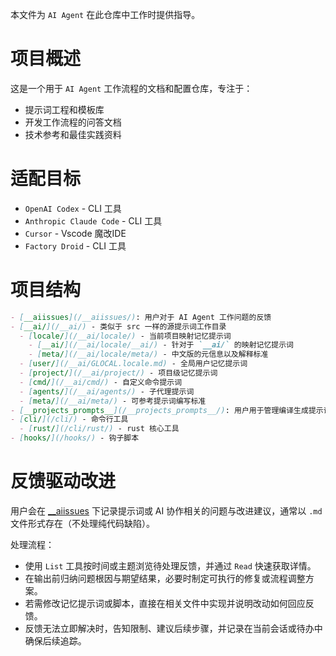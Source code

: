 
本文件为 `AI Agent` 在此仓库中工作时提供指导。





# 项目概述

这是一个用于 `AI Agent` 工作流程的文档和配置仓库，专注于：
- 提示词工程和模板库
- 开发工作流程的问答文档
- 技术参考和最佳实践资料


# 适配目标

- `OpenAI Codex` - CLI 工具
- `Anthropic Claude Code` - CLI 工具
- `Cursor` - Vscode 魔改IDE
- `Factory Droid` - CLI 工具


# 项目结构

```md
- [__aiissues](/__aiissues/): 用户对于 AI Agent 工作问题的反馈
- [__ai/](/__ai/) - 类似于 src 一样的源提示词工作目录
  - [locale/](/__ai/locale/) - 当前项目映射记忆提示词
    - [__ai/](/__ai/locale/__ai/) - 针对于 `__ai/` 的映射记忆提示词
    - [meta/](/__ai/locale/meta/) - 中文版的元信息以及解释标准
  - [user/](/__ai/GLOCAL.locale.md) - 全局用户记忆提示词
  - [project/](/__ai/project/) - 项目级记忆提示词
  - [cmd/](/__ai/cmd/) - 自定义命令提示词
  - [agents/](/__ai/agents/) - 子代理提示词
  - [meta/](/__ai/meta/) - 可参考提示词编写标准
- [__projects_prompts__](/__projects_prompts__/): 用户用于管理编译生成提示词的特殊目录，原始提示词多以中文维护，再按领域需求编译成英文文件。该目录内容通常不随日常编码交付以保持仓库结构整洁。
- [cli/](/cli/) - 命令行工具
  - [rust/](/cli/rust/) - rust 核心工具
- [hooks/](/hooks/) - 钩子脚本
```

# 反馈驱动改进

用户会在 [__aiissues](/__aiissues/) 下记录提示词或 AI 协作相关的问题与改进建议，通常以 `.md` 文件形式存在（不处理纯代码缺陷）。

处理流程：
- 使用 `List` 工具按时间或主题浏览待处理反馈，并通过 `Read` 快速获取详情。
- 在输出前归纳问题根因与期望结果，必要时制定可执行的修复或流程调整方案。
- 若需修改记忆提示词或脚本，直接在相关文件中实现并说明改动如何回应反馈。
- 反馈无法立即解决时，告知限制、建议后续步骤，并记录在当前会话或待办中确保后续追踪。
